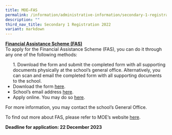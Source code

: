 ```yaml
---
title: MOE–FAS
permalink: /information/administrative-information/secondary-1-registration/moe-fas/
description: ""
third_nav_title: Secondary 1 Registration 2022
variant: markdown
---
```

<p><strong><u>Financial Assistance Scheme (FAS)<br></u></strong>To apply for the Financial Assistance Scheme (FAS), you can do it through any one of the following methods:</p>
<ul>
1.	Download the form and submit the completed form with all supporting documents physically at the school’s general office. Alternatively, you can scan and email the completed form with all supporting documents to the school.
<li>Download the form <a rel="noopener" href="https://go.gov.sg/s1moe-fas">here</a>.</li>
	<li>School’s email address <a rel="noopener" href="https://juying_ss@moe.edu.sg">here</a>.</li>
	<li>Apply online. You may do so <a rel="noopener" href="https://go.gov.sg/moe-efas">here</a>.</li>
</ul>
<p>For more information, you may contact the school’s General Office.</p>
<p>To find out more about FAS, please refer to MOE’s website&nbsp;<a rel="noopener" href="https://www.moe.gov.sg/financial-matters/financial-assistance">here</a>.</p>
<p><strong>Deadline for application: 22 December 2023</strong></p>
<ul>

</ul>